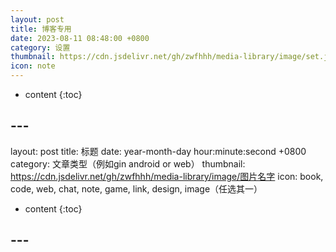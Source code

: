 ```yaml
---
layout: post
title: 博客专用
date: 2023-08-11 08:48:00 +0800
category: 设置
thumbnail: https://cdn.jsdelivr.net/gh/zwfhhh/media-library/image/set.jpg
icon: note
---
```



* content
{:toc}


## ---
layout: post
title: 标题
date: year-month-day hour:minute:second +0800
category: 文章类型（例如gin android or web）
thumbnail: https://cdn.jsdelivr.net/gh/zwfhhh/media-library/image/图片名字
icon: book, code, web, chat, note, game, link, design, image（任选其一）
* content
{:toc}
## ---